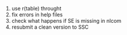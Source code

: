 1. use r(table) throught
2. fix errors in help files
3. check what happens if SE is missing in nlcom
4. resubmit a clean version to SSC
